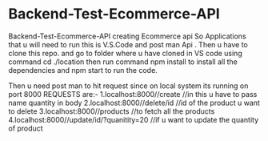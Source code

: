 # Backend-Test-Ecommerce-API

Backend-Test-Ecommerce-API
creating Ecommerce api So Applications that u will need to run this is V.S.Code and post man Api . Then u have to clone this repo. and go to folder where u have cloned in VS code using command cd ./location then run command npm install to install all the dependencies and npm start to run the code.

Then u need post man to hit request since on local system its running on port 8000 REQUESTS are:- 1.localhost:8000//create //in this u have to pass name quantity in body 2.localhost:8000//delete/id //id of the product u want to delete 3.localhost:8000//products //to fetch all the products 4.localhost:8000//update/id/?quanitity=20 //if u want to update the quantity of product
